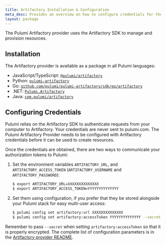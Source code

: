 ```yaml
---
title: Artifactory Installation & Configuration
meta_desc: Provides an overview on how to configure credentials for the Pulumi Artifactory Provider.
layout: package
---
```


The Pulumi Artifactory provider uses the Artifactory SDK to manage and provision resources.

## Installation

The Artifactory provider is available as a package in all Pulumi languages:

* JavaScript/TypeScript: [`@pulumi/artifactory`](https://www.npmjs.com/package/@pulumi/artifactory)
* Python: [`pulumi-artifactory`](https://pypi.org/project/pulumi-artifactory/)
* Go: [`github.com/pulumi/pulumi-artifactory/sdk/go/artifactory`](https://github.com/pulumi/pulumi-artifactory)
* .NET: [`Pulumi.Artifactory`](https://www.nuget.org/packages/Pulumi.Artifactory)
* Java: [`com.pulumi/artifactory`](https://central.sonatype.com/artifact/com.pulumi/artifactory)

## Configuring Credentials

Pulumi relies on the Artifactory SDK to authenticate requests from your computer to Artifactory. Your credentials are never sent
to pulumi.com.
The Pulumi Artifactory Provider needs to be configured with Artifactory credentials
before it can be used to create resources.

Once the credentials are obtained, there are two ways to communicate your authorization tokens to Pulumi:

1. Set the environment variables `ARTIFACTORY_URL`, and `ARTIFACTORY_ACCESS_TOKEN` (`ARTIFACTORY_USERNAME` and `ARTIFACTORY_PASSWORD`):

    ```bash
    $ export ARTIFACTORY_URL=XXXXXXXXXXXXXX
    $ export ARTIFACTORY_ACCESS_TOKEN=YYYYYYYYYYYYYY
    ```

2. Set them using configuration, if you prefer that they be stored alongside your Pulumi stack for easy multi-user access:

    ```bash
    $ pulumi config set artifactory:url XXXXXXXXXXXXXX
    $ pulumi config set artifactory:accessToken YYYYYYYYYYYYYY --secret
    ```

Remember to pass `--secret` when setting `artifactory:accessToken` so that it is properly encrypted. The complete list of
configuration parameters is in the [Artifactory provider README](https://github.com/pulumi/pulumi-artifactory/blob/main/README.md).
